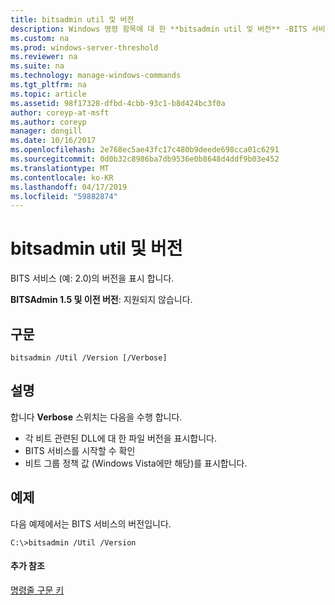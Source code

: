 ```yaml
---
title: bitsadmin util 및 버전
description: Windows 명령 항목에 대 한 **bitsadmin util 및 버전** -BITS 서비스의 버전을 표시 합니다.
ms.custom: na
ms.prod: windows-server-threshold
ms.reviewer: na
ms.suite: na
ms.technology: manage-windows-commands
ms.tgt_pltfrm: na
ms.topic: article
ms.assetid: 98f17328-dfbd-4cbb-93c1-b8d424bc3f0a
author: coreyp-at-msft
ms.author: coreyp
manager: dongill
ms.date: 10/16/2017
ms.openlocfilehash: 2e768ec5ae43fc17c480b9deede698cca01c6291
ms.sourcegitcommit: 0d0b32c8986ba7db9536e0b8648d4ddf9b03e452
ms.translationtype: MT
ms.contentlocale: ko-KR
ms.lasthandoff: 04/17/2019
ms.locfileid: "59882874"
---
```

# <a name="bitsadmin-util-and-version"></a>bitsadmin util 및 버전

BITS 서비스 (예: 2.0)의 버전을 표시 합니다.

**BITSAdmin 1.5 및 이전 버전**: 지원되지 않습니다.

## <a name="syntax"></a>구문

```
bitsadmin /Util /Version [/Verbose]
```

## <a name="remarks"></a>설명

합니다 **Verbose** 스위치는 다음을 수행 합니다.
-   각 비트 관련된 DLL에 대 한 파일 버전을 표시합니다.
-   BITS 서비스를 시작할 수 확인
-   비트 그룹 정책 값 (Windows Vista에만 해당)를 표시합니다.

## <a name="BKMK_examples"></a>예제

다음 예제에서는 BITS 서비스의 버전입니다.
```
C:\>bitsadmin /Util /Version
```

#### <a name="additional-references"></a>추가 참조

[명령줄 구문 키](command-line-syntax-key.md)
